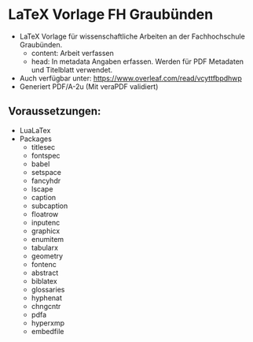 # LaTeX Vorlage FH Graubünden
- LaTeX Vorlage für wissenschaftliche Arbeiten an der Fachhochschule Graubünden.
    - content: Arbeit verfassen
    - head: In metadata Angaben erfassen. Werden für PDF Metadaten und Titelblatt verwendet.
- Auch verfügbar unter: https://www.overleaf.com/read/vcyttfbpdhwp 
- Generiert PDF/A-2u (Mit veraPDF validiert)

## Voraussetzungen:
- LuaLaTex
- Packages
    - titlesec 
    - fontspec
    - babel 
    - setspace 
    - fancyhdr 
    - lscape 
    - caption 
    - subcaption 
    - floatrow 
    - inputenc 
    - graphicx 
    - enumitem
    - tabularx 
    - geometry
    - fontenc
    - abstract
    - biblatex
    - glossaries
    - hyphenat
    - chngcntr
    - pdfa
    - hyperxmp
    - embedfile